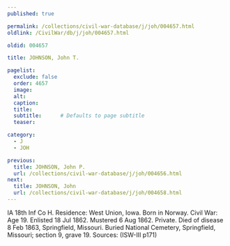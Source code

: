 ```yaml
---
published: true

permalink: /collections/civil-war-database/j/joh/004657.html
oldlink: /CivilWar/db/j/joh/004657.html

oldid: 004657

title: JOHNSON, John T.

pagelist:
  exclude: false
  order: 4657
  image: 
  alt:
  caption:
  title:
  subtitle:      # Defaults to page subtitle
  teaser:

category: 
  - J 
  - JOH

previous:
  title: JOHNSON, John P.
  url: /collections/civil-war-database/j/joh/004656.html  
next:
  title: JOHNSON, John
  url: /collections/civil-war-database/j/joh/004658.html   
---
```

IA 18th Inf Co H. Residence: West Union, Iowa. Born in Norway. Civil War: Age 19. Enlisted 18 Jul 1862. Mustered 6 Aug 1862. Private. Died of disease 8 Feb 1863, Springfield, Missouri. Buried National Cemetery, Springfield, Missouri; section 9, grave 19. Sources: (ISW-III p171)